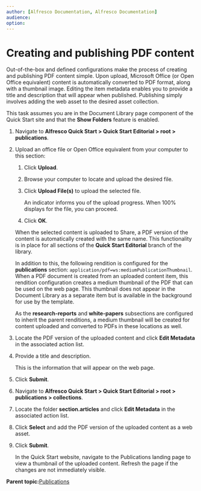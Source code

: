 ```yaml
---
author: [Alfresco Documentation, Alfresco Documentation]
audience: 
option: 
---
```


# Creating and publishing PDF content

Out-of-the-box and defined configurations make the process of creating and publishing PDF content simple. Upon upload, Microsoft Office \(or Open Office equivalent\) content is automatically converted to PDF format, along with a thumbnail image. Editing the item metadata enables you to provide a title and description that will appear when published. Publishing simply involves adding the web asset to the desired asset collection.

This task assumes you are in the Document Library page component of the Quick Start site and that the **Show Folders** feature is enabled.

1.  Navigate to **Alfresco Quick Start \> Quick Start Editorial \> root \> publications**.

2.  Upload an office file or Open Office equivalent from your computer to this section:

    1.  Click **Upload**.

    2.  Browse your computer to locate and upload the desired file.

    3.  Click **Upload File\(s\)** to upload the selected file.

        An indicator informs you of the upload progress. When 100% displays for the file, you can proceed.

    4.  Click **OK**.

    When the selected content is uploaded to Share, a PDF version of the content is automatically created with the same name. This functionality is in place for all sections of the **Quick Start Editorial** branch of the library.

    In addition to this, the following rendition is configured for the **publications** section: `application/pdf=ws:mediumPublicationThumbnail`. When a PDF document is created from an uploaded content item, this rendition configuration creates a medium thumbnail of the PDF that can be used on the web page. This thumbnail does not appear in the Document Library as a separate item but is available in the background for use by the template.

    As the **research-reports** and **white-papers** subsections are configured to inherit the parent renditions, a medium thumbnail will be created for content uploaded and converted to PDFs in these locations as well.

3.  Locate the PDF version of the uploaded content and click **Edit Metadata** in the associated action list.

4.  Provide a title and description.

    This is the information that will appear on the web page.

5.  Click **Submit**.

6.  Navigate to **Alfresco Quick Start \> Quick Start Editorial \> root \> publications \> collections**.

7.  Locate the folder **section.articles** and click **Edit Metadata** in the associated action list.

8.  Click **Select** and add the PDF version of the uploaded content as a web asset.

9.  Click **Submit**.

    In the Quick Start website, navigate to the Publications landing page to view a thumbnail of the uploaded content. Refresh the page if the changes are not immediately visible.


**Parent topic:**[Publications](../concepts/qs-publications.md)

